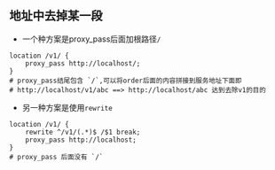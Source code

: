 ## 地址中去掉某一段

- 一个种方案是proxy_pass后面加根路径`/`

```nginx
location /v1/ {
	proxy_pass http://localhost/;
}
# proxy_pass结尾包含 `/`,可以将order后面的内容拼接到服务地址下面即
# http://localhost/v1/abc ==> http://localhost/abc 达到去除v1的目的
```

- 另一种方案是使用`rewrite` 

```nginx
location /v1/ {
	rewrite ^/v1/(.*)$ /$1 break;
	proxy_pass http://localhost;
}
# proxy_pass 后面没有 `/`
```

